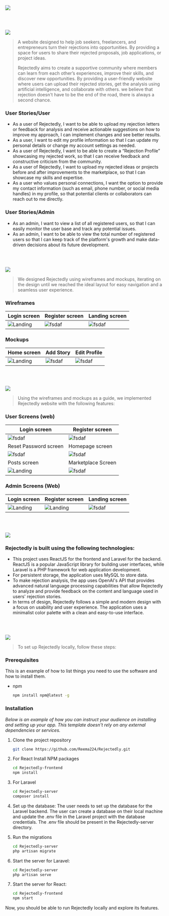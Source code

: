 <img src="./readme/title1.svg" />

<br><br>

<!-- project philosophy -->
<img src="./readme/title2.svg"/>

> A website designed to help job seekers, freelancers, and entrepreneurs turn their rejections into opportunities. By providing a space for users to share their rejected proposals, job applications, or project ideas. 
>
> Rejectedly aims to create a supportive community where members can learn from each other’s experiences, improve their skills, and discover new opportunities. By providing a user-friendly website where users can upload their rejected stories, get the analysis using artificial intelligence, and collaborate with others. we believe that rejection doesn't have to be the end of the road, there is always a second chance.

### User Stories/User

- As a user of Rejectedly, I want to be able to upload my rejection letters or feedback for analysis and receive actionable suggestions on how to improve my approach, I can implement changes and see better results.
- As a user, I want to edit my profile information so that I can update my personal details or change my account settings as needed.
- As a user of Rejectedly, I want to be able to create a “Rejection Profile” showcasing my rejected work, so that I can receive feedback and constructive criticism from the community.
- As a user of Rejectedly, I want to upload my rejected ideas or projects before and after improvements to the marketplace, so that I can showcase my skills and expertise.
- As a user who values personal connections, I want the option to provide my contact information (such as email, phone number, or social media handles) in my profile, so that potential clients or collaborators can reach out to me directly.

### User Stories/Admin
- As an admin, I want to view a list of all registered users, so that I can easily monitor the user base and track any potential issues.
- As an admin, I want to be able to view the total number of registered users so that I can keep track of the platform's growth and make data-driven decisions about its future development.

<br><br>

<!-- Prototyping -->
<img src="./readme/title3.svg"/>

> We designed Rejectedly using wireframes and mockups, iterating on the design until we reached the ideal layout for easy navigation and a seamless user experience.

### Wireframes
| Login screen  | Register screen |  Landing screen |
| ---| ---| ---|
| ![Landing](./readme/demo/Login.png) | ![fsdaf](./readme/demo/Signup.png) | ![fsdaf](./readme/demo/Homepage.png) |

### Mockups
| Home screen  | Add Story | Edit Profile |
| ---| ---| ---|
| ![Landing](./readme/demo/Homepage2.png) | ![fsdaf](./readme/demo/AddStory.png) | ![fsdaf](./readme/demo/editprofile.png) |

<br><br>

<!-- Implementation -->
<img src="./readme/title4.svg"/>

> Using the wireframes and mockups as a guide, we implemented Rejectedly website with the following features:

### User Screens (web)
| Login screen  | Register screen 
| ---| ---| 
| ![fsdaf](./readme/demo/Login.gif) | ![fsdaf](./readme/demo/Signup.gif) |
| Reset Password screen | Homepage screen |
![fsdaf](./readme/demo/Reset.gif) | ![fsdaf](./readme/demo/Homepage.gif) |
| Posts screen  | Marketplace Screen | Analysis Screen | StoryBoard Screen |
| ![Landing](./readme/demo/Collaboration.gif) | ![fsdaf](./readme/demo/Marketplace.gif) | ![fsdaf](./readme/demo/Analysis.gif) | ![fsdaf](./readme/demo/NewStory.gif) |

### Admin Screens (Web)
| Login screen  | Register screen |  Landing screen |
| ---| ---| ---|
| ![Landing](./readme/demo/login2.png) | ![Landing](./readme/demo/Signup2.png) | ![fsdaf](./readme/demo/Admin.gif) |


<br><br>

<!-- Tech stack -->
<img src="./readme/title5.svg"/>

###  Rejectedly is built using the following technologies:

- This project uses ReactJS for the frontend and Laravel for the backend. ReactJS is a popular JavaScript library for building user interfaces, while Laravel is a PHP framework for web application development.
- For persistent storage, the application uses MySQL to store data.
- To make rejection analysis, the app uses OpenAI's API that provides advanced natural language processing capabilities that allow Rejectedly to analyze and provide feedback on the content and language used in users' rejection stories.
- In terms of design, Rejectedly follows a simple and modern design with a focus on usability and user experience. The application uses a minimalist color palette with a clean and easy-to-use interface.

<br><br>

<!-- How to run -->
<img src="./readme/title6.svg"/>

> To set up Rejectedly locally, follow these steps:

### Prerequisites

This is an example of how to list things you need to use the software and how to install them.
* npm
  ```sh
  npm install npm@latest -g
  ```

### Installation

_Below is an example of how you can instruct your audience on installing and setting up your app. This template doesn't rely on any external dependencies or services._

1. Clone the project repository
   ```sh
   git clone https://github.com/Reema224/Rejectedly.git
   ```
3. For React Install NPM packages
   ```sh
   cd Rejectedly-frontend
   npm install
   ```
3. For Laravel
   ```sh
   cd Rejectedly-server
   composer install
   ```   
4. Set up the database: The user needs to set up the database for the Laravel backend. The user can create a database on their local machine and update the .env file in the Laravel project with the database credentials. The .env file should be present in the Rejectedly-server directory.


5. Run the migrations
   ```sh
   cd Rejectedly-server
   php artisan migrate
   ```
6. Start the server for Laravel:

   ```sh
   cd Rejectedly-server
   php artisan serve
   
   ```  
6. Start the server for React:

   ```sh
   cd Rejectedly-frontend
   npm start
   
   ```    
   

Now, you should be able to run Rejectedly locally and explore its features.